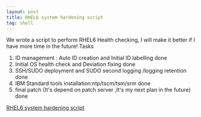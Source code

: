 ```yaml
---
layout: post
title: RHEL6 system hardening script
tag: shell
---
```

We wrote a script to perform RHEL6 Health checking, I will make it better if I have more time in the future!
 Tasks                                         
1. ID management : Auto ID creation and Initial ID labelling                                  done 
2. Initial OS health check and Deviation fixing                                               done 
3. SSH/SUDO deployment and SUDO second logging /logging retention                             done
5. IBM Standard tools installation:ntp/tscm/tsm/srm                                           done   
6. final patch  (It's depend on patch server ,It's my next plan in the future)                done

<a href="http://pan.baidu.com/s/1jvjWi">RHEL6 system hardening script</a>
